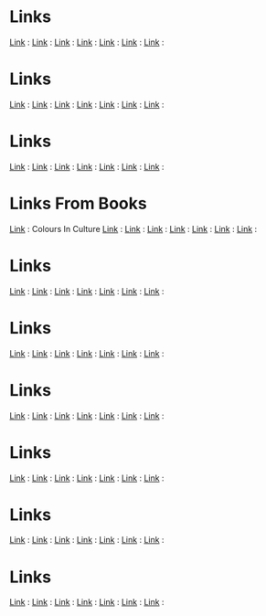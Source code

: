

# Links
[Link]( ) : 
[Link]( ) : 
[Link]( ) : 
[Link]( ) : 
[Link]( ) : 
[Link]( ) : 
[Link]( ) : 


# Links
[Link]( ) : 
[Link]( ) : 
[Link]( ) : 
[Link]( ) : 
[Link]( ) : 
[Link]( ) : 
[Link]( ) : 


# Links
[Link]( ) : 
[Link]( ) : 
[Link]( ) : 
[Link]( ) : 
[Link]( ) : 
[Link]( ) : 
[Link]( ) : 


# Links From Books
[Link]( https://informationisbeautiful.net/visualizations/colours-in-cultures/ ) : Colours In Culture
[Link]( ) : 
[Link]( ) : 
[Link]( ) : 
[Link]( ) : 
[Link]( ) : 
[Link]( ) : 
[Link]( ) : 



# Links
[Link]( ) : 
[Link]( ) : 
[Link]( ) : 
[Link]( ) : 
[Link]( ) : 
[Link]( ) : 
[Link]( ) : 


# Links
[Link]( ) : 
[Link]( ) : 
[Link]( ) : 
[Link]( ) : 
[Link]( ) : 
[Link]( ) : 
[Link]( ) : 


# Links
[Link]( ) : 
[Link]( ) : 
[Link]( ) : 
[Link]( ) : 
[Link]( ) : 
[Link]( ) : 
[Link]( ) : 

# Links
[Link]( ) : 
[Link]( ) : 
[Link]( ) : 
[Link]( ) : 
[Link]( ) : 
[Link]( ) : 
[Link]( ) : 


# Links
[Link]( ) : 
[Link]( ) : 
[Link]( ) : 
[Link]( ) : 
[Link]( ) : 
[Link]( ) : 
[Link]( ) : 


# Links
[Link]( ) : 
[Link]( ) : 
[Link]( ) : 
[Link]( ) : 
[Link]( ) : 
[Link]( ) : 
[Link]( ) : 

